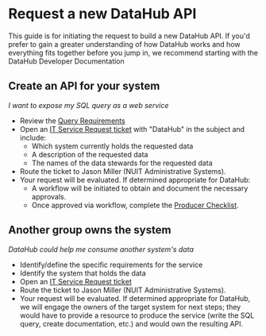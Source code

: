 # Request a new DataHub API

This guide is for initiating the request to build a new DataHub API. If you'd prefer to gain a greater understanding of how DataHub works and how everything fits together before you jump in, we recommend starting with the <a :href="$withBase('/DataHub_UserSetUpDoc.docx')" download>DataHub Developer Documentation</a>

## Create an API for your system
*I want to expose my SQL query as a web service*
- Review the [Query Requirements](./producers/queries.html)
- Open an [IT Service Request ticket](https://services.northwestern.edu/TDClient/30/Portal/Requests/TicketRequests/NewForm?ID=d5KoWKzQ5aA_&RequestorType=Service) with "DataHub" in the subject and include: 
  - Which system currently holds the requested data
  - A description of the requested data 
  - The names of the data stewards for the requested data
- Route the ticket to Jason Miller (NUIT Administrative Systems).
- Your request will be evaluated. If determined appropriate for DataHub:
  - A workflow will be initiated to obtain and document the necessary approvals.
  - Once approved via workflow, complete the [Producer Checklist](./producers/checklist.md). 

## Another group owns the system
*DataHub could help me consume another system's data*
- Identify/define the specific requirements for the service
- Identify the system that holds the data 
- Open an [IT Service Request ticket](https://services.northwestern.edu/TDClient/30/Portal/Requests/TicketRequests/NewForm?ID=d5KoWKzQ5aA_&RequestorType=Service) 
- Route the ticket to Jason Miller (NUIT Administrative Systems).
- Your request will be evaluated. If determined appropriate for DataHub, we will engage the owners of the target system for next steps; they would have to provide a resource to produce the service (write the SQL query, create documentation, etc.) and would own the resulting API.
